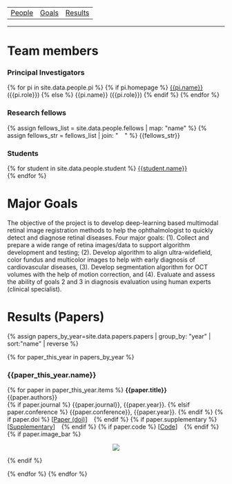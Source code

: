 <!-- ---
title: Multimodal Retina Image Alignment and Applications
--- -->

<table>
   <tr>
     <td><a href=".#people">People</a></td>
     <td><a href=".#goals">Goals</a></td>
     <td><a href=".#results">Results</a></td>
   </tr>
 </table>
 <hr>

# Team members <a name="people"></a>
### Principal Investigators
{% for pi in site.data.people.pi %}
  {% if pi.homepage %}
[{{pi.name}}]({{pi.homepage}}) ({{pi.role}})
  {% else %}
{{pi.name}} ({{pi.role}})
  {% endif %}
{% endfor %}

### Research fellows
{% assign fellows_list = site.data.people.fellows | map: "name" %}
{% assign fellows_str = fellows_list | join: " &ensp; " %}
{{fellows_str}} <br>

<!--
{% for fellow in site.data.people.fellows %}
{{fellow.name}}
{% endfor %}
-->

### Students
{% for student in site.data.people.student %}
[{{student.name}}]({{student.homepage}}) <br>
{% endfor %}

# Major Goals <a name="goals"></a>
The objective of the project is to develop deep-learning based multimodal retinal image registration methods to help the ophthalmologist to quickly detect and diagnose retinal diseases.  Four major goals: (1). Collect and prepare a wide range of retina images/data to support algorithm development and testing; (2). Develop algorithm to align ultra-widefield, color fundus and multicolor images to help with early diagnosis of cardiovascular diseases, (3).  Develop segmentation algorithm for OCT volumes with the help of motion correction, and (4).  Evaluate and assess the ability of goals 2 and 3 in diagnosis evaluation using human experts (clinical specialist). <br>

# Results (Papers) <a name="results"></a>
{% assign papers_by_year=site.data.papers.papers | group_by: "year" | sort:"name" | reverse %}
<!-- {% assign papers=site.data.papers.papers | sort:"year", "last" | group_by: "year" %} -->
{% for paper_this_year in papers_by_year %}
### {{paper_this_year.name}}
  {% for paper in paper_this_year.items %}
**{{paper.title}}** <br>
{{paper.authors}} <br>
    {% if paper.journal %}
{{paper.journal}}, {{paper.year}}.
    {% elsif paper.conference %}
{{paper.conference}}, {{paper.year}}.
    {% endif %}
    {% if paper.doi %}
\[[Paper \(doi\)]({{paper.doi}})\] &ensp;
    {% endif %}
    {% if paper.supplementary %}
\[[Supplementary]({{paper.supplementary}})\] &ensp;
    {% endif %}
    {% if paper.code %}
\[[Code]({{paper.code}})\] &ensp;
    {% endif %}
<br>
    {% if paper.image_bar %}
<p align="center">
  <img src="{{site.baseurl}}{{paper.image_bar}}" >
</p>    
  {% endif %}

  {% endfor %}
{% endfor %}
